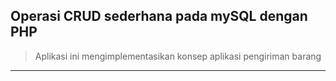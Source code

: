 ## **Operasi CRUD sederhana pada mySQL dengan PHP**
> Aplikasi ini mengimplementasikan konsep aplikasi pengiriman barang
------------------------------------------------
